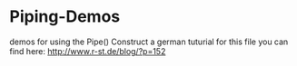 # Piping-Demos
demos for using the Pipe() Construct
a german tuturial for this file you can find here:
http://www.r-st.de/blog/?p=152
